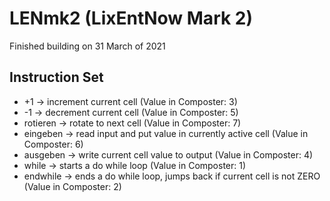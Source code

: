 # LENmk2 (LixEntNow Mark 2)
Finished building on 31 March of 2021

## Instruction Set
- +1 -> increment current cell (Value in Composter: 3)
- -1 -> decrement current cell (Value in Composter: 5)
- rotieren -> rotate to next cell (Value in Composter: 7)
- eingeben -> read input and put value in currently active cell (Value in Composter: 6)
- ausgeben -> write current cell value to output (Value in Composter: 4)
- while -> starts a do while loop (Value in Composter: 1)
- endwhile -> ends a do while loop, jumps back if current cell is not ZERO (Value in Composter: 2)
